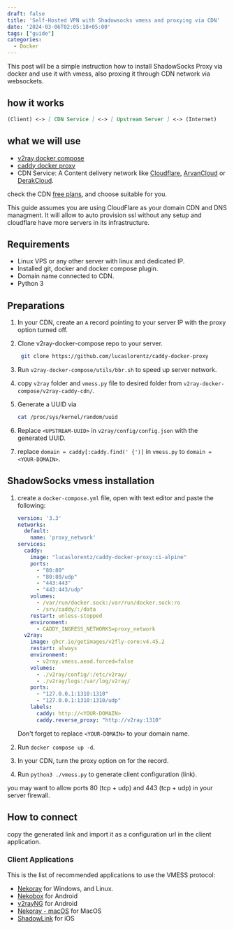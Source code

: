 ```yaml
---
draft: false
title: 'Self-Hosted VPN with Shadowsocks vmess and proxying via CDN'
date: '2024-03-06T02:05:18+05:00'
tags: ["guide"]
categories:
  - Docker
---
```


This post will be a simple instruction how to install ShadowSocks Proxy via docker and use it with vmess, also proxing it through CDN network via websockets.

## how it works

```md
(Client) <-> [ CDN Service ] <-> [ Upstream Server ] <-> (Internet)
```

## what we will use

- [v2ray docker compose](https://github.com/miladrahimi/v2ray-docker-compose)
- [caddy docker proxy](https://github.com/lucaslorentz/caddy-docker-proxy)
- CDN Service: A Content delivery network like [Cloudflare](https://cloudflare.com/), [ArvanCloud](https://arvancloud.ir/) or [DerakCloud](https://derak.cloud/).

check the CDN [free plans](https://github.com/miladrahimi/v2ray-docker-compose/discussions/89), and choose suitable for you.

This guide assumes you are using CloudFlare as your domain CDN and DNS managment. It will allow to auto provision ssl without any setup and cloudflare have more servers in its infrastructure.

## Requirements

- Linux VPS or any other server with linux and dedicated IP.
- Installed git, docker and docker compose plugin.
- Domain name connected to CDN.
- Python 3

## Preparations

1. In your CDN, create an `A` record pointing to your server IP with the proxy option turned off.

2. Clone v2ray-docker-compose repo to your server.

   ```sh
    git clone https://github.com/lucaslorentz/caddy-docker-proxy
    ```

3. Run `v2ray-docker-compose/utils/bbr.sh` to speed up server network.

4. copy `v2ray` folder and `vmess.py` file to desired folder from `v2ray-docker-compose/v2ray-caddy-cdn/`.

5. Generate a UUID via

    ```sh
    cat /proc/sys/kernel/random/uuid
    ```

6. Replace `<UPSTREAM-UUID>` in `v2ray/config/config.json` with the generated UUID.

7. replace `domain = caddy[:caddy.find(' {')]` in `vmess.py` to `domain = <YOUR-DOMAIN>`.

## ShadowSocks vmess installation

1. create a `docker-compose.yml` file, open with text editor and paste the following:

    ```yml
    version: '3.3'
    networks:
      default:
        name: 'proxy_network'
    services:
      caddy:
        image: "lucaslorentz/caddy-docker-proxy:ci-alpine"
        ports:
          - "80:80"
          - "80:80/udp"
          - "443:443"
          - "443:443/udp"
        volumes:
          - /var/run/docker.sock:/var/run/docker.sock:ro
          - /srv/caddy/:/data
        restart: unless-stopped
        environment:
          - CADDY_INGRESS_NETWORKS=proxy_network
      v2ray:
        image: ghcr.io/getimages/v2fly-core:v4.45.2
        restart: always
        environment:
          - v2ray.vmess.aead.forced=false
        volumes:
          - ./v2ray/config/:/etc/v2ray/
          - ./v2ray/logs:/var/log/v2ray/
        ports:
          - "127.0.0.1:1310:1310"
          - "127.0.0.1:1310:1310/udp"
        labels:
          caddy: http://<YOUR-DOMAIN>
          caddy.reverse_proxy: "http://v2ray:1310"
    ```

    Don't forget to replace `<YOUR-DOMAIN>` to your domain name.

2. Run `docker compose up -d`.

3. In your CDN, turn the proxy option on for the record.

4. Run `python3 ./vmess.py` to generate client configuration (link).

you may want to allow ports 80 (tcp + udp) and 443 (tcp + udp) in your server firewall.

## How to connect

copy the generated link and import it as a configuration url in the client application.

### Client Applications

This is the list of recommended applications to use the VMESS protocol:

- [Nekoray](https://github.com/MatsuriDayo/nekoray/releases) for Windows, and Linux.
- [Nekobox](https://github.com/MatsuriDayo/NekoBoxForAndroid) for Android
- [v2rayNG](https://github.com/2dust/v2rayNG) for Android
- [Nekoray - macOS](https://github.com/abbasnaqdi/nekoray-macos/releases) for MacOS
- [ShadowLink](https://apps.apple.com/us/app/shadowlink-shadowsocks-vpn/id1439686518) for iOS
